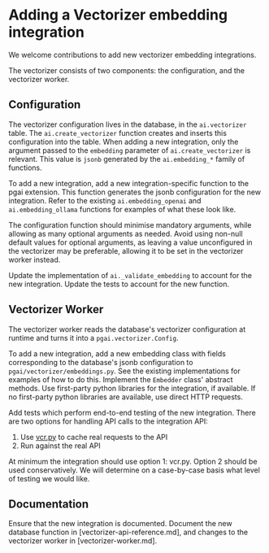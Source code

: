 # Adding a Vectorizer embedding integration

We welcome contributions to add new vectorizer embedding integrations.

The vectorizer consists of two components: the configuration, and the
vectorizer worker.

## Configuration

The vectorizer configuration lives in the database, in the `ai.vectorizer`
table. The `ai.create_vectorizer` function creates and inserts this
configuration into the table. When adding a new integration, only the argument
passed to the `embedding` parameter of `ai.create_vectorizer` is relevant. This
value is `jsonb` generated by the `ai.embedding_*` family of functions.

To add a new integration, add a new integration-specific function to the pgai
extension. This function generates the jsonb configuration for the new
integration. Refer to the existing `ai.embedding_openai` and
`ai.embedding_ollama` functions for examples of what these look like.

The configuration function should minimise mandatory arguments, while allowing
as many optional arguments as needed. Avoid using non-null default values for
optional arguments, as leaving a value unconfigured in the vectorizer may be
preferable, allowing it to be set in the vectorizer worker instead.

Update the implementation of `ai._validate_embedding` to account for the new 
integration. Update the tests to account for the new function.

## Vectorizer Worker

The vectorizer worker reads the database's vectorizer configuration at runtime
and turns it into a `pgai.vectorizer.Config`.

To add a new integration, add a new embedding class with fields corresponding
to the database's jsonb configuration to `pgai/vectorizer/embeddings.py`. See
the existing implementations for examples of how to do this. Implement the
`Embedder` class' abstract methods. Use first-party python libraries for the
integration, if available. If no first-party python libraries are available,
use direct HTTP requests.

Add tests which perform end-to-end testing of the new integration. There are
two options for handling API calls to the integration API:
 
1. Use [vcr.py] to cache real requests to the API
2. Run against the real API

At minimum the integration should use option 1: vcr.py. Option 2 should be
used conservatively. We will determine on a case-by-case basis what level of
testing we would like.

[vcr.py]:https://vcrpy.readthedocs.io/en/latest/

## Documentation

Ensure that the new integration is documented. Document the new database
function in [vectorizer-api-reference.md], and changes to the vectorizer
worker in [vectorizer-worker.md].


